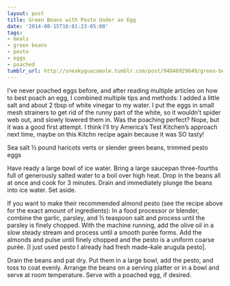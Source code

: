 ```yaml
---
layout: post
title: Green Beans with Pesto Under an Egg
date: '2014-08-15T16:01:23-05:00'
tags:
- meals
- green beans
- pesto
- eggs
- poached
tumblr_url: http://sneakyguacamole.tumblr.com/post/94846929649/green-beans-with-pesto-under-an-egg
---
```

I’ve never poached eggs before, and after reading multiple articles on how to best poach an egg, I combined multiple tips and methods: I added a little salt and about 2 tbsp of white vinegar to my water. I put the eggs in small mesh strainers to get rid of the runny part of the white, so it wouldn’t spider web out, and slowly lowered them in. Was the poaching perfect? Nope, but it was a good first attempt. I think I’ll try America’s Test Kitchen’s approach next time, maybe on this Kitchn recipe again because it was SO tasty!

Sea salt
½ pound haricots verts or slender green beans, trimmed
pesto
eggs

Have ready a large bowl of ice water. Bring a large saucepan three-fourths full of generously salted water to a boil over high heat. Drop in the beans all at once and cook for 3 minutes. Drain and immediately plunge the beans into ice water. Set aside.


If you want to make their recommended almond pesto (see the recipe above for the exact amount of ingredients): In a food processor or blender, combine the garlic, parsley, and ½ teaspoon salt and process until the parsley is finely chopped. With the machine running, add the olive oil in a slow steady stream and process until a smooth purée forms. Add the almonds and pulse until finely chopped and the pesto is a uniform coarse purée. [I just used pesto I already had fresh made–kale arugula pesto].


Drain the beans and pat dry. Put them in a large bowl, add the pesto, and toss to coat evenly. Arrange the beans on a serving platter or in a bowl and serve at room temperature. Serve with a poached egg, if desired.





